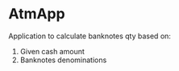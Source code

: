 # AtmApp
Application to calculate banknotes qty based on:
1. Given cash amount
2. Banknotes denominations
